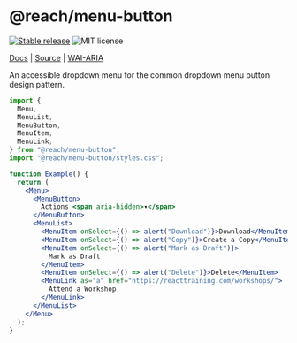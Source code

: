 # @reach/menu-button

[![Stable release](https://img.shields.io/npm/v/@reach/menu-button.svg)](https://npm.im/@reach/menu-button) ![MIT license](https://badgen.now.sh/badge/license/MIT)

[Docs](https://reacttraining.com/reach-ui/menu-button) | [Source](https://github.com/reach/reach-ui/tree/master/packages/menu-button) | [WAI-ARIA](https://www.w3.org/TR/wai-aria-practices-1.2/#menubutton)

An accessible dropdown menu for the common dropdown menu button design pattern.

```jsx
import {
  Menu,
  MenuList,
  MenuButton,
  MenuItem,
  MenuLink,
} from "@reach/menu-button";
import "@reach/menu-button/styles.css";

function Example() {
  return (
    <Menu>
      <MenuButton>
        Actions <span aria-hidden>▾</span>
      </MenuButton>
      <MenuList>
        <MenuItem onSelect={() => alert("Download")}>Download</MenuItem>
        <MenuItem onSelect={() => alert("Copy")}>Create a Copy</MenuItem>
        <MenuItem onSelect={() => alert("Mark as Draft")}>
          Mark as Draft
        </MenuItem>
        <MenuItem onSelect={() => alert("Delete")}>Delete</MenuItem>
        <MenuLink as="a" href="https://reacttraining.com/workshops/">
          Attend a Workshop
        </MenuLink>
      </MenuList>
    </Menu>
  );
}
```

